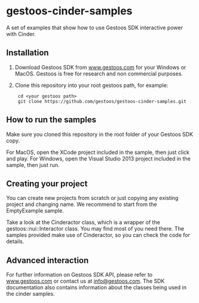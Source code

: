 # gestoos-cinder-samples

A set of examples that show how to use Gestoos SDK interactive power with Cinder.

## Installation

1. Download Gestoos SDK from www.gestoos.com for your Windows or MacOS. Gestoos is free for research and non commercial purposes.
2. Clone this repository into your root gestoos path, for example:

        cd <your gestoos path>
        git clone https://github.com/gestoos/gestoos-cinder-samples.git 

## How to run the samples

Make sure you cloned this repository in the root folder of your Gestoos SDK copy.

For MacOS, open the XCode project included in the sample, then just click and play.
For Windows, open the Visual Studio 2013 project included in the sample, then just run.

## Creating your project

You can create new projects from scratch or just copying any existing project and changing name. We recommend to start from the EmptyExample sample.

Take a look at the Cinderactor class, which is a wrapper of the gestoos::nui::Interactor class. You may find most of you need there. The samples provided make use of Cinderactor, so you can check the code for details.

## Advanced interaction

For further information on Gestoos SDK API, please refer to www.gestoos.com or contact us at info@gestoos.com.
The SDK documentation also contains information about the classes being used in the cinder samples.
